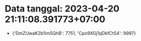# Data tanggal: 2023-04-20 21:11:08.391773+07:00

* {'DmZUwaK2b1im5QhB': 7751, 'Cpo9XGj1qDkfCtS4': 9997}
